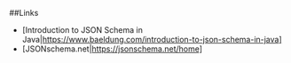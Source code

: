 ##Links
- [Introduction to JSON Schema in Java|https://www.baeldung.com/introduction-to-json-schema-in-java]
- [JSONschema.net|https://jsonschema.net/home]
